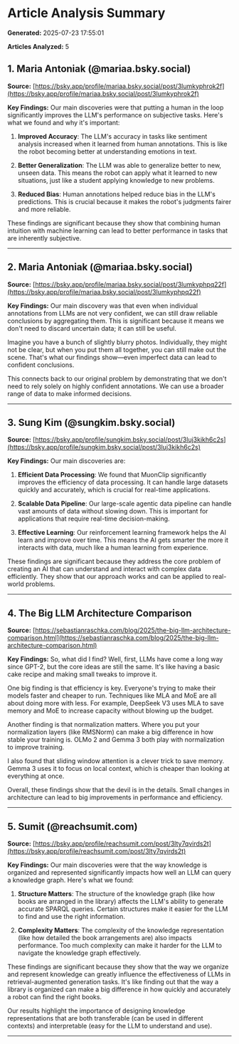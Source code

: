 # Article Analysis Summary

**Generated:** 2025-07-23 17:55:01

**Articles Analyzed:** 5

## 1. Maria Antoniak (@mariaa.bsky.social)

**Source:** [https://bsky.app/profile/mariaa.bsky.social/post/3lumkyphrok2f](https://bsky.app/profile/mariaa.bsky.social/post/3lumkyphrok2f)

**Key Findings:** Our main discoveries were that putting a human in the loop significantly improves the LLM's performance on subjective tasks. Here's what we found and why it's important:

1. **Improved Accuracy**: The LLM's accuracy in tasks like sentiment analysis increased when it learned from human annotations. This is like the robot becoming better at understanding emotions in text.

2. **Better Generalization**: The LLM was able to generalize better to new, unseen data. This means the robot can apply what it learned to new situations, just like a student applying knowledge to new problems.

3. **Reduced Bias**: Human annotations helped reduce bias in the LLM's predictions. This is crucial because it makes the robot's judgments fairer and more reliable.

These findings are significant because they show that combining human intuition with machine learning can lead to better performance in tasks that are inherently subjective.

---

## 2. Maria Antoniak (@mariaa.bsky.social)

**Source:** [https://bsky.app/profile/mariaa.bsky.social/post/3lumkyphpq22f](https://bsky.app/profile/mariaa.bsky.social/post/3lumkyphpq22f)

**Key Findings:** Our main discovery was that even when individual annotations from LLMs are not very confident, we can still draw reliable conclusions by aggregating them. This is significant because it means we don't need to discard uncertain data; it can still be useful.

Imagine you have a bunch of slightly blurry photos. Individually, they might not be clear, but when you put them all together, you can still make out the scene. That's what our findings show—even imperfect data can lead to confident conclusions.

This connects back to our original problem by demonstrating that we don't need to rely solely on highly confident annotations. We can use a broader range of data to make informed decisions.

---

## 3. Sung Kim (@sungkim.bsky.social)

**Source:** [https://bsky.app/profile/sungkim.bsky.social/post/3luj3kikh6c2s](https://bsky.app/profile/sungkim.bsky.social/post/3luj3kikh6c2s)

**Key Findings:** Our main discoveries are:

1. **Efficient Data Processing**: We found that MuonClip significantly improves the efficiency of data processing. It can handle large datasets quickly and accurately, which is crucial for real-time applications.

2. **Scalable Data Pipeline**: Our large-scale agentic data pipeline can handle vast amounts of data without slowing down. This is important for applications that require real-time decision-making.

3. **Effective Learning**: Our reinforcement learning framework helps the AI learn and improve over time. This means the AI gets smarter the more it interacts with data, much like a human learning from experience.

These findings are significant because they address the core problem of creating an AI that can understand and interact with complex data efficiently. They show that our approach works and can be applied to real-world problems.

---

## 4. The Big LLM Architecture Comparison

**Source:** [https://sebastianraschka.com/blog/2025/the-big-llm-architecture-comparison.html](https://sebastianraschka.com/blog/2025/the-big-llm-architecture-comparison.html)

**Key Findings:** So, what did I find? Well, first, LLMs have come a long way since GPT-2, but the core ideas are still the same. It's like having a basic cake recipe and making small tweaks to improve it.

One big finding is that efficiency is key. Everyone's trying to make their models faster and cheaper to run. Techniques like MLA and MoE are all about doing more with less. For example, DeepSeek V3 uses MLA to save memory and MoE to increase capacity without blowing up the budget.

Another finding is that normalization matters. Where you put your normalization layers (like RMSNorm) can make a big difference in how stable your training is. OLMo 2 and Gemma 3 both play with normalization to improve training.

I also found that sliding window attention is a clever trick to save memory. Gemma 3 uses it to focus on local context, which is cheaper than looking at everything at once.

Overall, these findings show that the devil is in the details. Small changes in architecture can lead to big improvements in performance and efficiency.

---

## 5. Sumit (@reachsumit.com)

**Source:** [https://bsky.app/profile/reachsumit.com/post/3lty7qvirds2t](https://bsky.app/profile/reachsumit.com/post/3lty7qvirds2t)

**Key Findings:** Our main discoveries were that the way knowledge is organized and represented significantly impacts how well an LLM can query a knowledge graph. Here's what we found:

1. **Structure Matters**: The structure of the knowledge graph (like how books are arranged in the library) affects the LLM's ability to generate accurate SPARQL queries. Certain structures make it easier for the LLM to find and use the right information.

2. **Complexity Matters**: The complexity of the knowledge representation (like how detailed the book arrangements are) also impacts performance. Too much complexity can make it harder for the LLM to navigate the knowledge graph effectively.

These findings are significant because they show that the way we organize and represent knowledge can greatly influence the effectiveness of LLMs in retrieval-augmented generation tasks. It's like finding out that the way a library is organized can make a big difference in how quickly and accurately a robot can find the right books.

Our results highlight the importance of designing knowledge representations that are both transferable (can be used in different contexts) and interpretable (easy for the LLM to understand and use).

---
